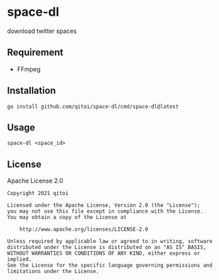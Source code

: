 # space-dl

download twitter spaces

## Requirement

- FFmpeg

## Installation

```shell
go install github.com/qitoi/space-dl/cmd/space-dl@latest
```

## Usage

```shell
space-dl <space_id>
```

## License

Apache License 2.0

```
Copyright 2021 qitoi

Licensed under the Apache License, Version 2.0 (the "License");
you may not use this file except in compliance with the License.
You may obtain a copy of the License at

    http://www.apache.org/licenses/LICENSE-2.0

Unless required by applicable law or agreed to in writing, software
distributed under the License is distributed on an "AS IS" BASIS,
WITHOUT WARRANTIES OR CONDITIONS OF ANY KIND, either express or implied.
See the License for the specific language governing permissions and
limitations under the License.
```
